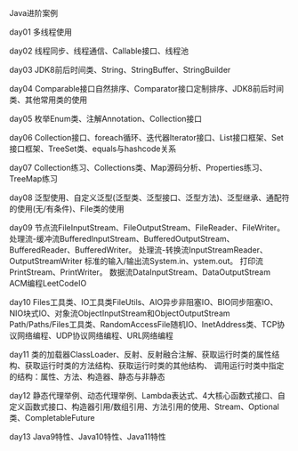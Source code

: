 Java进阶案例

day01 多线程使用

day02 线程同步、线程通信、Callable接口、线程池

day03 JDK8前后时间类、String、StringBuffer、StringBuilder

day04 Comparable接口自然排序、Comparator接口定制排序、JDK8前后时间类、其他常用类的使用

day05 枚举Enum类、注解Annotation、Collection接口

day06 Collection接口、foreach循环、迭代器Iterator接口、List接口框架、Set接口框架、TreeSet类、equals与hashcode关系

day07 Collection练习、Collections类、Map源码分析、Properties练习、TreeMap练习

day08 泛型使用、自定义泛型(泛型类、泛型接口、泛型方法)、泛型继承、通配符的使用(无/有条件)、File类的使用

day09 节点流FileInputStream、FileOutputStream、FileReader、FileWriter。
      处理流-缓冲流BufferedInputStream、BufferedOutputStream、BufferedReader、BufferedWriter。
      处理流-转换流InputStreamReader、OutputStreamWriter
      标准的输入/输出流System.in、ystem.out。
      打印流PrintStream、PrintWriter。
      数据流DataInputStream、DataOutputStream
      ACM编程LeetCodeIO

day10 Files工具类、IO工具类FileUtils、AIO异步非阻塞IO、BIO同步阻塞IO、NIO块式IO、对象流ObjectInputStream和ObjectOutputStream
      Path/Paths/Files工具类、RandomAccessFile随机IO、InetAddress类、TCP协议网络编程、UDP协议网络编程、URL网络编程

day11 类的加载器ClassLoader、反射、反射融合注解、获取运行时类的属性结构、获取运行时类的方法结构、获取运行时类的其他结构、
      调用运行时类中指定的结构：属性、方法、构造器、静态与非静态

day12 静态代理举例、动态代理举例、Lambda表达式、4大核心函数式接口、自定义函数式接口、构造器引用/数组引用、方法引用的使用、Stream、Optional类、CompletableFuture

day13 Java9特性、Java10特性、Java11特性

